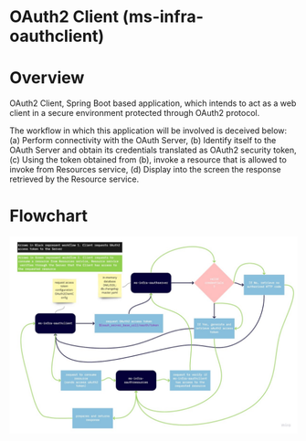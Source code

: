 # OAuth2 Client (ms-infra-oauthclient)

# Overview
 OAuth2 Client, Spring Boot based application, which intends to act as a web client in a secure environment protected through OAuth2 protocol. 

The workflow in which this application will be involved is deceived below:
 (a) Perform connectivity with the OAuth Server,
 (b) Identify itself to the OAuth Server and obtain its credentials translated as OAuth2 security token,
 (c) Using the token obtained from (b), invoke a resource that is allowed to invoke from Resources service,
 (d) Display into the screen the response retrieved by the Resource service.

# Flowchart
<img src="/docs/images/OAuth2_Example.jpg" alt="Flowchart" width="750"/>
